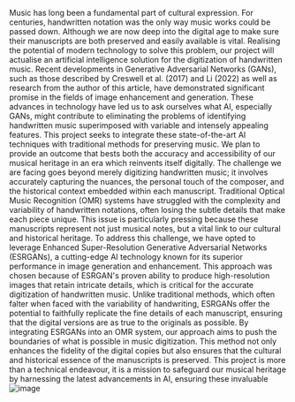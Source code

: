 Music has long been a fundamental part of cultural expression. For centuries, handwritten notation was the only way music works could be passed down. Although we are now deep into the digital age to make sure their manuscripts are both preserved and easily available is vital. Realising the potential of modern technology to solve this problem, our project will actualise an artificial intelligence solution for the digitization of handwritten music. Recent developments in Generative Adversarial Networks (GANs), such as those described by Creswell et al. (2017) and Li (2022) as well as research from the author of this article, have demonstrated significant promise in the fields of image enhancement and generation. These advances in technology have led us to ask ourselves what AI, especially GANs, might contribute to eliminating the problems of identifying handwritten music superimposed with variable and intensely appealing features. This project seeks to integrate these state-of-the-art AI techniques with traditional methods for preserving music. We plan to provide an outcome that bests both the accuracy and accessibility of our musical heritage in an era which reinvents itself digitally.
The challenge we are facing goes beyond merely digitizing handwritten music; it involves accurately capturing the nuances, the personal touch of the composer, and the historical context embedded within each manuscript. Traditional Optical Music Recognition (OMR) systems have struggled with the complexity and variability of handwritten notations, often losing the subtle details that make each piece unique. This issue is particularly pressing because these manuscripts represent not just musical notes, but a vital link to our cultural and historical heritage.
To address this challenge, we have opted to leverage Enhanced Super-Resolution Generative Adversarial Networks (ESRGANs), a cutting-edge AI technology known for its superior performance in image generation and enhancement. This approach was chosen because of ESRGAN's proven ability to produce high-resolution images that retain intricate details, which is critical for the accurate digitization of handwritten music. Unlike traditional methods, which often falter when faced with the variability of handwriting, ESRGANs offer the potential to faithfully replicate the fine details of each manuscript, ensuring that the digital versions are as true to the originals as possible.
By integrating ESRGANs into an OMR system, our approach aims to push the boundaries of what is possible in music digitization. This method not only enhances the fidelity of the digital copies but also ensures that the cultural and historical essence of the manuscripts is preserved. This project is more than a technical endeavour, it is a mission to safeguard our musical heritage by harnessing the latest advancements in AI, ensuring these invaluable ![image](https://github.com/user-attachments/assets/e3b012ae-eda6-465c-9136-f3c5ee2d5ab9)
